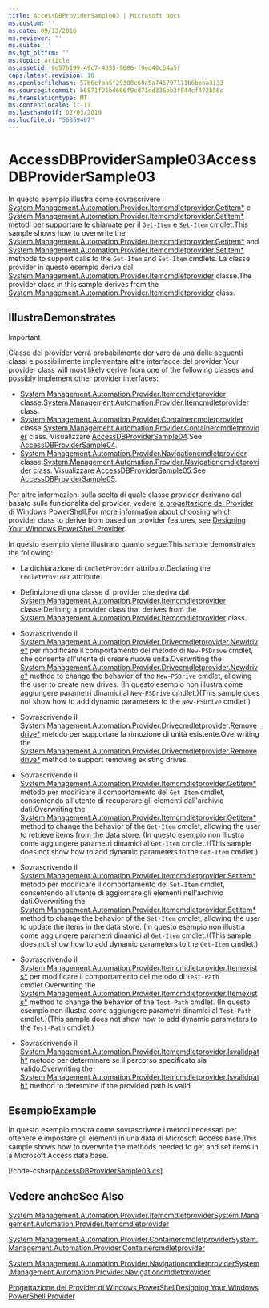 ```yaml
---
title: AccessDBProviderSample03 | Microsoft Docs
ms.custom: ''
ms.date: 09/13/2016
ms.reviewer: ''
ms.suite: ''
ms.tgt_pltfrm: ''
ms.topic: article
ms.assetid: 9e576199-49c7-4355-9686-f9ed40c64a5f
caps.latest.revision: 10
ms.openlocfilehash: 57b6cfaa5f29300c60a5a745797111b6beba3133
ms.sourcegitcommit: b6871f21bd666f9cd71dd336bb3f844cf472b56c
ms.translationtype: MT
ms.contentlocale: it-IT
ms.lasthandoff: 02/03/2019
ms.locfileid: "56859407"
---
```

# <a name="accessdbprovidersample03"></a><span data-ttu-id="3f731-102">AccessDBProviderSample03</span><span class="sxs-lookup"><span data-stu-id="3f731-102">AccessDBProviderSample03</span></span>

<span data-ttu-id="3f731-103">In questo esempio illustra come sovrascrivere i [System.Management.Automation.Provider.Itemcmdletprovider.Getitem\*](/dotnet/api/System.Management.Automation.Provider.ItemCmdletProvider.GetItem) e [System.Management.Automation.Provider.Itemcmdletprovider.Setitem\*](/dotnet/api/System.Management.Automation.Provider.ItemCmdletProvider.SetItem) i metodi per supportare le chiamate per il `Get-Item` e `Set-Item` cmdlet.</span><span class="sxs-lookup"><span data-stu-id="3f731-103">This sample shows how to overwrite the [System.Management.Automation.Provider.Itemcmdletprovider.Getitem\*](/dotnet/api/System.Management.Automation.Provider.ItemCmdletProvider.GetItem) and [System.Management.Automation.Provider.Itemcmdletprovider.Setitem\*](/dotnet/api/System.Management.Automation.Provider.ItemCmdletProvider.SetItem) methods to support calls to the `Get-Item` and `Set-Item` cmdlets.</span></span> <span data-ttu-id="3f731-104">La classe provider in questo esempio deriva dal [System.Management.Automation.Provider.Itemcmdletprovider](/dotnet/api/System.Management.Automation.Provider.ItemCmdletProvider) classe.</span><span class="sxs-lookup"><span data-stu-id="3f731-104">The provider class in this sample derives from the [System.Management.Automation.Provider.Itemcmdletprovider](/dotnet/api/System.Management.Automation.Provider.ItemCmdletProvider) class.</span></span>

## <a name="demonstrates"></a><span data-ttu-id="3f731-105">Illustra</span><span class="sxs-lookup"><span data-stu-id="3f731-105">Demonstrates</span></span>

> [!IMPORTANT]
> <span data-ttu-id="3f731-106">Classe del provider verrà probabilmente derivare da una delle seguenti classi e possibilmente implementare altre interfacce del provider:</span><span class="sxs-lookup"><span data-stu-id="3f731-106">Your provider class will most likely derive from one of the following classes and possibly implement other provider interfaces:</span></span>
>
> -   <span data-ttu-id="3f731-107">[System.Management.Automation.Provider.Itemcmdletprovider](/dotnet/api/System.Management.Automation.Provider.ItemCmdletProvider) classe.</span><span class="sxs-lookup"><span data-stu-id="3f731-107">[System.Management.Automation.Provider.Itemcmdletprovider](/dotnet/api/System.Management.Automation.Provider.ItemCmdletProvider) class.</span></span>
> -   <span data-ttu-id="3f731-108">[System.Management.Automation.Provider.Containercmdletprovider](/dotnet/api/System.Management.Automation.Provider.ContainerCmdletProvider) classe.</span><span class="sxs-lookup"><span data-stu-id="3f731-108">[System.Management.Automation.Provider.Containercmdletprovider](/dotnet/api/System.Management.Automation.Provider.ContainerCmdletProvider) class.</span></span> <span data-ttu-id="3f731-109">Visualizzare [AccessDBProviderSample04](./accessdbprovidersample04.md).</span><span class="sxs-lookup"><span data-stu-id="3f731-109">See [AccessDBProviderSample04](./accessdbprovidersample04.md).</span></span>
> -   <span data-ttu-id="3f731-110">[System.Management.Automation.Provider.Navigationcmdletprovider](/dotnet/api/System.Management.Automation.Provider.NavigationCmdletProvider) classe.</span><span class="sxs-lookup"><span data-stu-id="3f731-110">[System.Management.Automation.Provider.Navigationcmdletprovider](/dotnet/api/System.Management.Automation.Provider.NavigationCmdletProvider) class.</span></span> <span data-ttu-id="3f731-111">Visualizzare [AccessDBProviderSample05](./accessdbprovidersample05.md).</span><span class="sxs-lookup"><span data-stu-id="3f731-111">See [AccessDBProviderSample05](./accessdbprovidersample05.md).</span></span>
>
> <span data-ttu-id="3f731-112">Per altre informazioni sulla scelta di quale classe provider derivano dal basato sulle funzionalità del provider, vedere [la progettazione del Provider di Windows PowerShell](./provider-types.md).</span><span class="sxs-lookup"><span data-stu-id="3f731-112">For more information about choosing which provider class to derive from based on provider features, see [Designing Your Windows PowerShell Provider](./provider-types.md).</span></span>

<span data-ttu-id="3f731-113">In questo esempio viene illustrato quanto segue:</span><span class="sxs-lookup"><span data-stu-id="3f731-113">This sample demonstrates the following:</span></span>

- <span data-ttu-id="3f731-114">La dichiarazione di `CmdletProvider` attributo.</span><span class="sxs-lookup"><span data-stu-id="3f731-114">Declaring the `CmdletProvider` attribute.</span></span>

- <span data-ttu-id="3f731-115">Definizione di una classe di provider che deriva dal [System.Management.Automation.Provider.Itemcmdletprovider](/dotnet/api/System.Management.Automation.Provider.ItemCmdletProvider) classe.</span><span class="sxs-lookup"><span data-stu-id="3f731-115">Defining a provider class that derives from the [System.Management.Automation.Provider.Itemcmdletprovider](/dotnet/api/System.Management.Automation.Provider.ItemCmdletProvider) class.</span></span>

- <span data-ttu-id="3f731-116">Sovrascrivendo il [System.Management.Automation.Provider.Drivecmdletprovider.Newdrive\*](/dotnet/api/System.Management.Automation.Provider.DriveCmdletProvider.NewDrive) per modificare il comportamento del metodo di `New-PSDrive` cmdlet, che consente all'utente di creare nuove unità.</span><span class="sxs-lookup"><span data-stu-id="3f731-116">Overwriting the [System.Management.Automation.Provider.Drivecmdletprovider.Newdrive\*](/dotnet/api/System.Management.Automation.Provider.DriveCmdletProvider.NewDrive) method to change the behavior of the `New-PSDrive` cmdlet, allowing the user to create new drives.</span></span> <span data-ttu-id="3f731-117">(In questo esempio non illustra come aggiungere parametri dinamici al `New-PSDrive` cmdlet.)</span><span class="sxs-lookup"><span data-stu-id="3f731-117">(This sample does not show how to add dynamic parameters to the `New-PSDrive` cmdlet.)</span></span>

- <span data-ttu-id="3f731-118">Sovrascrivendo il [System.Management.Automation.Provider.Drivecmdletprovider.Removedrive\*](/dotnet/api/System.Management.Automation.Provider.DriveCmdletProvider.RemoveDrive) metodo per supportare la rimozione di unità esistente.</span><span class="sxs-lookup"><span data-stu-id="3f731-118">Overwriting the [System.Management.Automation.Provider.Drivecmdletprovider.Removedrive\*](/dotnet/api/System.Management.Automation.Provider.DriveCmdletProvider.RemoveDrive) method to support removing existing drives.</span></span>

- <span data-ttu-id="3f731-119">Sovrascrivendo il [System.Management.Automation.Provider.Itemcmdletprovider.Getitem\*](/dotnet/api/System.Management.Automation.Provider.ItemCmdletProvider.GetItem) metodo per modificare il comportamento del `Get-Item` cmdlet, consentendo all'utente di recuperare gli elementi dall'archivio dati.</span><span class="sxs-lookup"><span data-stu-id="3f731-119">Overwriting the [System.Management.Automation.Provider.Itemcmdletprovider.Getitem\*](/dotnet/api/System.Management.Automation.Provider.ItemCmdletProvider.GetItem) method to change the behavior of the `Get-Item` cmdlet, allowing the user to retrieve items from the data store.</span></span> <span data-ttu-id="3f731-120">(In questo esempio non illustra come aggiungere parametri dinamici al `Get-Item` cmdlet.)</span><span class="sxs-lookup"><span data-stu-id="3f731-120">(This sample does not show how to add dynamic parameters to the `Get-Item` cmdlet.)</span></span>

- <span data-ttu-id="3f731-121">Sovrascrivendo il [System.Management.Automation.Provider.Itemcmdletprovider.Setitem\*](/dotnet/api/System.Management.Automation.Provider.ItemCmdletProvider.SetItem) metodo per modificare il comportamento del `Set-Item` cmdlet, consentendo all'utente di aggiornare gli elementi nell'archivio dati.</span><span class="sxs-lookup"><span data-stu-id="3f731-121">Overwriting the [System.Management.Automation.Provider.Itemcmdletprovider.Setitem\*](/dotnet/api/System.Management.Automation.Provider.ItemCmdletProvider.SetItem) method to change the behavior of the `Set-Item` cmdlet, allowing the user to update the items in the data store.</span></span> <span data-ttu-id="3f731-122">(In questo esempio non illustra come aggiungere parametri dinamici al `Get-Item` cmdlet.)</span><span class="sxs-lookup"><span data-stu-id="3f731-122">(This sample does not show how to add dynamic parameters to the `Get-Item` cmdlet.)</span></span>

- <span data-ttu-id="3f731-123">Sovrascrivendo il [System.Management.Automation.Provider.Itemcmdletprovider.Itemexists\*](/dotnet/api/System.Management.Automation.Provider.ItemCmdletProvider.ItemExists) per modificare il comportamento del metodo di `Test-Path` cmdlet.</span><span class="sxs-lookup"><span data-stu-id="3f731-123">Overwriting the [System.Management.Automation.Provider.Itemcmdletprovider.Itemexists\*](/dotnet/api/System.Management.Automation.Provider.ItemCmdletProvider.ItemExists) method to change the behavior of the `Test-Path` cmdlet.</span></span> <span data-ttu-id="3f731-124">(In questo esempio non illustra come aggiungere parametri dinamici al `Test-Path` cmdlet.)</span><span class="sxs-lookup"><span data-stu-id="3f731-124">(This sample does not show how to add dynamic parameters to the `Test-Path` cmdlet.)</span></span>

- <span data-ttu-id="3f731-125">Sovrascrivendo il [System.Management.Automation.Provider.Itemcmdletprovider.Isvalidpath\*](/dotnet/api/System.Management.Automation.Provider.ItemCmdletProvider.IsValidPath) metodo per determinare se il percorso specificato sia valido.</span><span class="sxs-lookup"><span data-stu-id="3f731-125">Overwriting the [System.Management.Automation.Provider.Itemcmdletprovider.Isvalidpath\*](/dotnet/api/System.Management.Automation.Provider.ItemCmdletProvider.IsValidPath) method to determine if the provided path is valid.</span></span>

## <a name="example"></a><span data-ttu-id="3f731-126">Esempio</span><span class="sxs-lookup"><span data-stu-id="3f731-126">Example</span></span>

<span data-ttu-id="3f731-127">In questo esempio mostra come sovrascrivere i metodi necessari per ottenere e impostare gli elementi in una data di Microsoft Access base.</span><span class="sxs-lookup"><span data-stu-id="3f731-127">This sample shows how to overwrite the methods needed to get and set items in a Microsoft Access data base.</span></span>

[!code-csharp[AccessDBProviderSample03.cs](../../powershell-sdk-samples/SDK-2.0/csharp/AccessDBProviderSample06/AccessDBProviderSample06.cs#L11-L976 "AccessDBProviderSample03.cs")]

## <a name="see-also"></a><span data-ttu-id="3f731-128">Vedere anche</span><span class="sxs-lookup"><span data-stu-id="3f731-128">See Also</span></span>

[<span data-ttu-id="3f731-129">System.Management.Automation.Provider.Itemcmdletprovider</span><span class="sxs-lookup"><span data-stu-id="3f731-129">System.Management.Automation.Provider.Itemcmdletprovider</span></span>](/dotnet/api/System.Management.Automation.Provider.ItemCmdletProvider)

[<span data-ttu-id="3f731-130">System.Management.Automation.Provider.Containercmdletprovider</span><span class="sxs-lookup"><span data-stu-id="3f731-130">System.Management.Automation.Provider.Containercmdletprovider</span></span>](/dotnet/api/System.Management.Automation.Provider.ContainerCmdletProvider)

[<span data-ttu-id="3f731-131">System.Management.Automation.Provider.Navigationcmdletprovider</span><span class="sxs-lookup"><span data-stu-id="3f731-131">System.Management.Automation.Provider.Navigationcmdletprovider</span></span>](/dotnet/api/System.Management.Automation.Provider.NavigationCmdletProvider)

[<span data-ttu-id="3f731-132">Progettazione del Provider di Windows PowerShell</span><span class="sxs-lookup"><span data-stu-id="3f731-132">Designing Your Windows PowerShell Provider</span></span>](./provider-types.md)